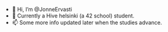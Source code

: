 - 👋 Hi, I’m @JonneErvasti
- 🌱 Currently a Hive helsinki (a 42 school) student.
- 📫 Some more info updated later when the studies advance.
